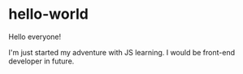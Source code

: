 # hello-world

Hello everyone!

I'm just started my adventure with JS learning. I would be front-end developer 
in future.
